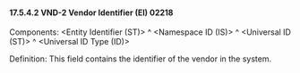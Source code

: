 #### 17.5.4.2 VND-2 Vendor Identifier (EI) 02218

Components: &lt;Entity Identifier (ST)> ^ &lt;Namespace ID (IS)> ^ &lt;Universal ID (ST)> ^ &lt;Universal ID Type (ID)>

Definition: This field contains the identifier of the vendor in the system.
